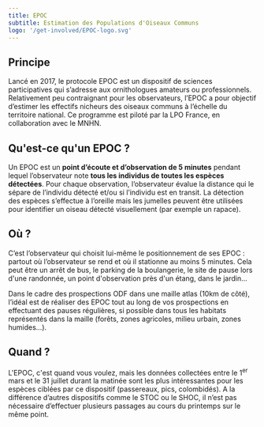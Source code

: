 ```yaml
---
title: EPOC
subtitle: Estimation des Populations d'Oiseaux Communs
logo: '/get-involved/EPOC-logo.svg'
---
```


## Principe

<div class="InformativePageParagraph">

Lancé en 2017, le protocole EPOC est un dispositif de sciences participatives qui s’adresse aux ornithologues amateurs ou professionnels. Relativement peu contraignant pour les observateurs, l’EPOC a pour objectif d’estimer les effectifs nicheurs des oiseaux communs à l’échelle du territoire national. Ce programme est piloté par la LPO France, en collaboration avec le MNHN.

</div>

## Qu'est-ce qu'un EPOC ?

<div class="InformativePageParagraph">

Un EPOC est un **point d’écoute et d’observation de 5 minutes** pendant lequel l’observateur note **tous les individus de toutes les espèces détectées**. Pour chaque observation, l’observateur évalue la distance qui le sépare de l’individu détecté et/ou si l’individu est en transit. La détection des espèces s’effectue à l’oreille mais les jumelles peuvent être utilisées pour identifier un oiseau détecté visuellement (par exemple un rapace).

</div>

## Où ?

<div class="InformativePageParagraph">

C’est l’observateur qui choisit lui-même le positionnement de ses EPOC : partout où l’observateur se rend et où il stationne au moins 5 minutes. Cela peut être un arrêt de bus, le parking de la boulangerie, le site de pause lors d'une randonnée, un point d'observation près d'un étang, dans le jardin...

Dans le cadre des prospections ODF dans une maille atlas (10km de côté), l’idéal est de réaliser des EPOC tout au long de vos prospections en effectuant des pauses régulières, si possible dans tous les habitats représentés dans la maille (forêts, zones agricoles, milieu urbain, zones humides…).

</div>

## Quand ?

<div class="InformativePageParagraph">

L'EPOC, c'est quand vous voulez, mais les données collectées entre le 1<sup>er</sup> mars et le 31 juillet durant la matinée sont les plus intéressantes pour les espèces ciblées par ce dispositif (passereaux, pics, colombidés). A la différence d’autres dispositifs comme le STOC ou le SHOC, il n’est pas nécessaire d’effectuer plusieurs passages au cours du printemps sur le même point.

</div>
